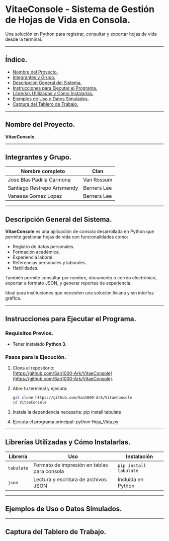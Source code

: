 # VitaeConsole - Sistema de Gestión de Hojas de Vida en Consola.

Una solución en Python para registrar, consultar y exportar hojas de vida desde la terminal.

---

## Índice.

- [Nombre del Proyecto.](#nombre-del-proyecto)
- [Integrantes y Grupo.](#integrantes-y-grupo)
- [Descripción General del Sistema.](#descripción-general-del-sistema)
- [Instrucciones para Ejecutar el Programa.](#instrucciones-para-ejecutar-el-programa)
- [Librerías Utilizadas y Cómo Instalarlas.](#librerías-utilizadas-y-cómo-instalarlas)
- [Ejemplos de Uso o Datos Simulados.](#ejemplos-de-uso-o-datos-simulados)
- [Captura del Tablero de Trabajo.](#captura-del-tablero-de-trabajo)

---

## Nombre del Proyecto.

**VitaeConsole.**

---

## Integrantes y Grupo.

| Nombre completo                 | Clan         |
|--------------------------------|--------------|
| Jose Blas Padilla Carmona      | Van Rossum   |
| Santiago Restrepo Arismendy    | Berners Lee  |
| Vanessa Gomez Lopez            | Berners Lee  |

---

## Descripción General del Sistema.

**VitaeConsole** es una aplicación de consola desarrollada en Python que permite gestionar hojas de vida con funcionalidades como:

- Registro de datos personales.
- Formación académica.
- Experiencia laboral.
- Referencias personales y laborales.
- Habilidades.

También permite consultar por nombre, documento o correo electrónico, exportar a formato JSON, y generar reportes de experiencia.

Ideal para instituciones que necesiten una solución liviana y sin interfaz gráfica.

---

## Instrucciones para Ejecutar el Programa.

### Requisitos Previos.

- Tener instalado **Python 3**.

### Pasos para la Ejecución.

1. Clona el repositorio:  
   [https://github.com/San1000-Ark/VitaeConsole](https://github.com/San1000-Ark/VitaeConsole).

2. Abre tu terminal y ejecuta:

   ```bash
   git clone https://github.com/San1000-Ark/VitaeConsole
   cd VitaeConsole
   
3. Instala la dependencia necesaria:
   pip install tabulate

4. Ejecuta el programa principal:
   python Hoja_Vida.py

---

## Librerías Utilizadas y Cómo Instalarlas.

| Librería   | Uso                                         | Instalación            |
| ---------- | ------------------------------------------- | ---------------------- |
| `tabulate` | Formato de impresión en tablas para consola | `pip install tabulate` |
| `json`     | Lectura y escritura de archivos JSON        | Incluida en Python     |

---

## Ejemplos de Uso o Datos Simulados.

---

## Captura del Tablero de Trabajo.


